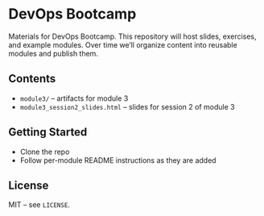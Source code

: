 # DevOps Bootcamp

Materials for DevOps Bootcamp. This repository will host slides, exercises, and example modules. Over time we’ll organize content into reusable modules and publish them.

## Contents
- `module3/` – artifacts for module 3
- `module3_session2_slides.html` – slides for session 2 of module 3

## Getting Started
- Clone the repo
- Follow per-module README instructions as they are added

## License
MIT – see `LICENSE`.


